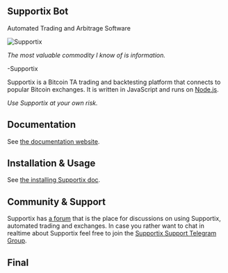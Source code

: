 ## Supportix Bot
Automated Trading and Arbitrage Software


![Supportix](https://supportix.net/img/885.png)

*The most valuable commodity I know of is information.*

-Supportix

Supportix is a Bitcoin TA trading and backtesting platform that connects to popular Bitcoin exchanges. It is written in JavaScript and runs on [Node.js](http://nodejs.org).

*Use Supportix at your own risk.*

## Documentation

See [the documentation website](https://forum.Supportix.net).

## Installation & Usage

See [the installing Supportix doc](https://Supportix.net).

## Community & Support

Supportix has [a forum](https://forum.Supportix.net/) that is the place for discussions on using Supportix, automated trading and exchanges. In case you rather want to chat in realtime about Supportix feel free to join the [Supportix Support Telegram Group](https://telegram.com).

## Final


